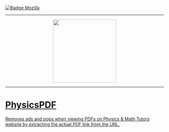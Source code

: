 [![Badge Mozilla]][Mozilla]
***
<p align="center">
<a href="https://addons.mozilla.org/en-GB/firefox/addon/physics-maths-tutors-pdfviewer/="><img src="https://blog.mozilla.org/addons/files/2020/04/get-the-addon-fx-apr-2020.svg" width="200">
</p>

***

# PhysicsPDF
Removes ads and pops when viewing PDFs on Physics &amp; Math Tutors website by extracting the actual PDF link from the URL.


[Mozilla]: https://addons.mozilla.org/en-GB/firefox/addon/physics-maths-tutors-pdfviewer/
[Badge Mozilla]: https://img.shields.io/amo/rating/physics-maths-tutors-pdfviewer?label=Firefox
